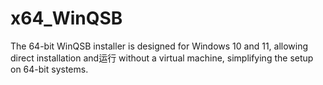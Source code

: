 # x64_WinQSB
The 64-bit WinQSB installer is designed for Windows 10 and 11, allowing direct installation and运行 without a virtual machine, simplifying the setup on 64-bit systems.
